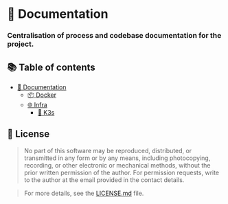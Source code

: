 # 📝 Documentation

### Centralisation of process and codebase documentation for the project.

## 📚 Table of contents

- [📝 Documentation](README.md)
  - [📦 Docker](./docker/README.md)
  - [🌐 Infra](./infra/README.md)
    - [🚀 K3s](./infra/k3s/README.md)

## 📝 License

> No part of this software may be reproduced, distributed, or transmitted in any form or by any means, including
> photocopying, recording, or other electronic or mechanical methods, without the prior written permission of the
> author.
> For permission requests, write to the author at the email provided in the contact details.

> For more details, see the [LICENSE.md](../LICENSE.md) file.
